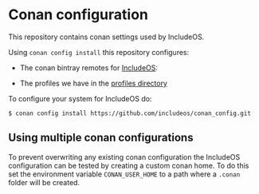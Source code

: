 # Conan configuration

This repository contains conan settings used by IncludeOS.

Using `conan config install` this repository configures:

- The conan bintray remotes for [IncludeOS](https://github.com/hioa-cs/IncludeOS):

- The profiles we have in the [profiles directory](profiles/README.md)


To configure your system for IncludeOS do:
```
$ conan config install https://github.com/includeos/conan_config.git
```

## Using multiple conan configurations
To prevent overwriting any existing conan configuration the IncludeOS configuration can be tested by creating a custom conan home. To do this set the environment variable `CONAN_USER_HOME` to a path where a `.conan` folder will be created. 
